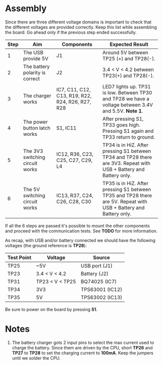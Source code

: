 # Assembly

Since there are three different voltage domains is important to check that the different voltages are provided correctly. Keep this list while assembling the board. Go ahead only if the previous step ended successfully.

Step|Aim|Components|Expected Result
--|--|--|--
1|The USB provide 5V|J1|Around 5V between TP25 (+) and TP28(-).
2|The battery polarity is correct|J2| 3.4 < V < 4.2 between  TP23(+) and TP28(-).
3|The charger works|IC7, C11, C12, C13, R19, R22, R24, R26, R27, R28|LED7 lights up. TP31 is low. Between TP30 and TP28 we have a voltage between 3.4V and 5.5V. **Note 1**.
4|The power button latch works|S1, IC11|After pressing S1, TP33 goes high. Pressing S1 again and TP33 return to ground.
5|The 3V3 switching circuit works|IC12, R36, C23, C25, C27, C29, L4|TP34 is in HiZ. After pressing S1 between TP34 and TP28 there are 3V3. Repeat with USB + Battery and Battery only.
6|The 5V switching circuit works|IC13, R37, C24, C26, C28, C30|TP35 is in HiZ. After pressing S1 between TP35 and TP28 there are 5V. Repeat with USB + Battery and Battery only.

If all the 6 steps are passed it's possible to mount the other components and proceed with the communication tests. See **TODO** for more information.

As recap, with USB and/or battery connected we should have the following voltages (the ground  reference is **TP28**):

Test Point|Voltage|Source
--|--|--
TP25|~5V|USB port (J1)
TP23|3.4 < V < 4.2|Battery (J2)
TP31|TP23 < V < TP25|BQ74025 (IC7)
TP34|3V3|TPS63001 (IC12)
TP35|5V|TPS63002 (IC13)

Be sure to power on the board by pressing **S1**.

# Notes
1. The battery charger gots 2 input pins to select the max current used to charge the battery. Since them are driven by the CPU, short **TP26** and **TP27** to **TP28** to set the charging current to **100mA**. Keep the jumpers until we solder the CPU.
